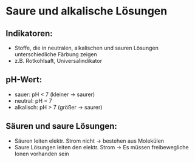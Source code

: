 # Saure und alkalische Lösungen

## Indikatoren: 

- Stoffe, die in neutralen, alkalischen und sauren Lösungen unterschiedliche Färbung zeigen
- z.B. Rotkohlsaft, Universalindikator

## pH-Wert:

- sauer: pH < 7 (kleiner -> saurer)
- neutral: pH = 7
- alkalisch: pH > 7 (größer -> saurer)

## Säuren und saure Lösungen:
- Säuren leiten elektr. Strom nicht -> bestehen aus Molekülen
- Saure Lösungen leiten den elektr. Strom -> Es müssen freibewegliche Ionen vorhanden sein

